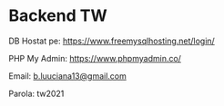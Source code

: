 # Backend TW

DB Hostat pe: https://www.freemysqlhosting.net/login/

PHP My Admin: https://www.phpmyadmin.co/

Email: b.luuciana13@gmail.com

Parola: tw2021


